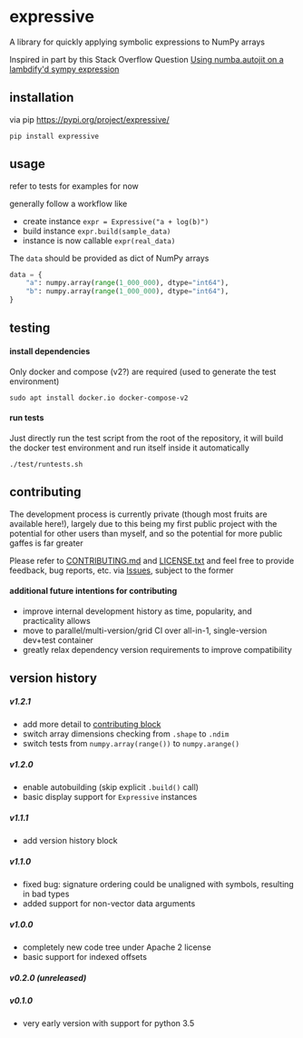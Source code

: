 # expressive

A library for quickly applying symbolic expressions to NumPy arrays

Inspired in part by this Stack Overflow Question [Using numba.autojit on a lambdify'd sympy expression](https://stackoverflow.com/questions/22793601/using-numba-autojit-on-a-lambdifyd-sympy-expression)

## installation

via pip https://pypi.org/project/expressive/

```shell
pip install expressive
```

## usage

refer to tests for examples for now

generally follow a workflow like
* create instance `expr = Expressive("a + log(b)")`
* build instance `expr.build(sample_data)`
* instance is now callable `expr(real_data)`

The `data` should be provided as dict of NumPy arrays

```python
data = {
    "a": numpy.array(range(1_000_000), dtype="int64"),
    "b": numpy.array(range(1_000_000), dtype="int64"),
}
```

## testing

#### install dependencies

Only docker and compose (v2?) are required (used to generate the test environment)

```shell
sudo apt install docker.io docker-compose-v2
```

#### run tests

Just directly run the test script from the root of the repository, it will build the docker test environment and run itself inside it automatically

```shell
./test/runtests.sh
```

## contributing

The development process is currently private (though most fruits are available here!), largely due to this being my first public project with the potential for other users than myself, and so the potential for more public gaffes is far greater

Please refer to [CONTRIBUTING.md](https://gitlab.com/expressive-py/expressive/-/blob/main/CONTRIBUTING.md) and [LICENSE.txt](https://gitlab.com/expressive-py/expressive/-/blob/main/LICENSE.txt) and feel free to provide feedback, bug reports, etc. via [Issues](https://gitlab.com/expressive-py/expressive/-/issues), subject to the former

#### additional future intentions for contributing

* improve internal development history as time, popularity, and practicality allows
* move to parallel/multi-version/grid CI over all-in-1, single-version dev+test container
* greatly relax dependency version requirements to improve compatibility

## version history

##### v1.2.1
* add more detail to [contributing block](#contributing)
* switch array dimensions checking from `.shape` to `.ndim`
* switch tests from `numpy.array(range())` to `numpy.arange()`

##### v1.2.0
* enable autobuilding (skip explicit `.build()` call)
* basic display support for `Expressive` instances

##### v1.1.1
* add version history block

##### v1.1.0
* fixed bug: signature ordering could be unaligned with symbols, resulting in bad types
* added support for non-vector data arguments

##### v1.0.0

* completely new code tree under Apache 2 license
* basic support for indexed offsets

##### v0.2.0 (unreleased)

##### v0.1.0

* very early version with support for python 3.5
